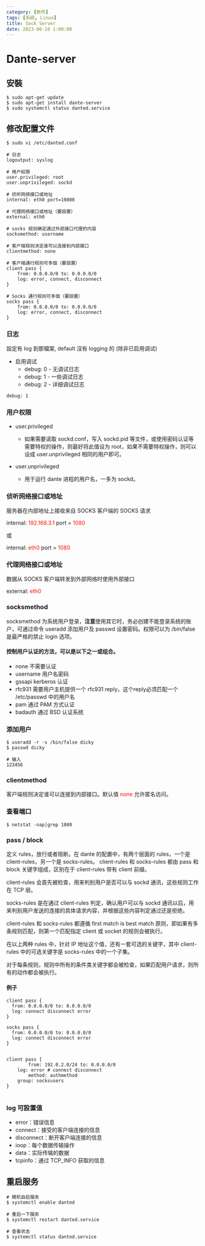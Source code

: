 ```yaml
---
category: [軟件]
tags: [系統, Linux]
title: Sock Server
date: 2023-06-16 1:00:00
---
```


<style>
  table {
    width: 100%
    }
  td {
    vertical-align: center;
    text-align: center;
  }
  table.inputT{
    margin: 10px;
    width: auto;
    margin-left: auto;
    margin-right: auto;
    border: none;
  }
  input{
    text-align: center;
    padding: 0px 10px;
  }
  iframe{
    width: 100%;
    display: block;
    border-style:none;
    overflow:hidden;
  }
</style>



# Dante-server





## 安裝

```
$ sudo apt-get update
$ sudo apt-get install dante-server
$ sudo systemctl status danted.service
```

## 修改配置文件

```
$ sudo vi /etc/danted.conf

# 日志
logoutput: syslog

# 用户权限
user.privileged: root
user.unprivileged: sockd
 
# 侦听网络接口或地址
internal: eth0 port=10808
 
# 代理网络接口或地址（要設置）
external: eth0
 
# socks 规则确定通过外部接口代理的内容
socksmethod: username
 
# 客户端规则决定谁可以连接到内部接口
clientmethod: none

# 客户端通行规则可多個（要設置）
client pass {
    from: 0.0.0.0/0 to: 0.0.0.0/0
    log: error, connect, disconnect
}

# Socks 通行规则可多個（要設置）
socks pass {
    from: 0.0.0.0/0 to: 0.0.0.0/0
    log: error, connect, disconnect
}

```


### 日志

設定有 log 到那檔案, default 沒有 logging 的 (除非已启用调试)

-  启用调试
   - debug: 0 - 无调试日志
   - debug: 1 - 一些调试日志
   - debug: 2 - 详细调试日志

```
debug: 1
```

### 用户权限

- user.privileged 
    - 如果需要读取 sockd.conf，写入 sockd.pid 等文件，或使用密码认证等需要特权的操作，则最好将此值设为 root，如果不需要特权操作，则可以设成 user.unprivileged 相同的用户即可。

- user.unprivileged
    - 用于运行 dante 进程的用户名，一多为 sockd。


### 侦听网络接口或地址

服务器在内部地址上接收来自 SOCKS 客户端的 SOCKS 请求

internal: <font color="#FF1000">192.168.3.1</font> port = <font color="#FF1000">1080</font>

或

internal: <font color="#FF1000">eth0</font> port = <font color="#FF1000">1080</font>

### 代理网络接口或地址

数据从 SOCKS 客户端转发到外部网络时使用外部接口

external: <font color="#FF1000">eth0</font>

### socksmethod

socksmethod 为系统用户登录，**注意**使用其它时，务必创建不能登录系统的账户，可通过命令 useradd 添加用户及 passwd 设置密码。权限可以为 /bin/false 是最严格的禁止 login 选项。

#### 控制用户认证的方法，可以是以下之一或组合。
- none 不需要认证
- username 用户名密码
- gssapi kerberos 认证
- rfc931 需要用户主机提供一个 rfc931 reply，这个reply必须匹配一个 /etc/passwd 中的用户名
- pam 通过 PAM 方式认证
- badauth 通过 BSD 认证系统

### 添加用户

```
$ useradd -r -s /bin/false dicky
$ passwd dicky

# 输入 
123456
```

### clientmethod

客户端规则决定谁可以连接到内部接口。默认值 <font color="#FF1000">none</font> 允许匿名访问。

### 查看端口

```
$ netstat -nap|grep 1080 
```

### pass / block

定义 rules，放行或者阻断。在 dante 的配置中，有两个层面的 rules，一个是 client-rules，另一个是 socks-rules。
client-rules 和 socks-rules 都由 pass 和 block 关键字组成，区别在于 client-rules 带有 client 前缀。

client-rules 会首先被检查，用来判别用户是否可以与 sockd 通讯，这些规则工作在 TCP 层。

socks-rules 是在通过 client-rules 判定，确认用户可以与 sockd 通讯以后，用来判别用户发送的连接的具体请求内容，并根据这些内容判定通过还是拒绝。

client-rules 和 socks-rules 都遵循 first match is best match 原则，即如果有多条规则匹配，则第一个匹配指定 client 或 socket 的规则会被执行。

在以上两种 rules 中，针对 IP 地址这个值，还有一套可选的关键字，其中 client-rules 中的可选关键字是 socks-rules 中的一个子集。

对于每条规则，规则中所有的条件类关键字都会被检查，如果匹配用户请求，则所有的动作都会被执行。

#### 例子

```
client pass {
  from: 0.0.0.0/0 to: 0.0.0.0/0
  log: connect disconnect error
}

socks pass {
  from: 0.0.0.0/0 to: 0.0.0.0/0
  log: connect disconnect error
}


client pass {
        from: 192.0.2.0/24 to: 0.0.0.0/0
	log: error # connect disconnect
        method: authmethod
	group: socksusers
}


```

### log 可設置值

 - error：错误信息
 - connect：接受的客户端连接的信息
 - disconnect：断开客户端连接的信息
 - ioop：每个数据传输操作
 - data：实际传输的数据
 - tcpinfo：通过 TCP_INFO 获取的信息



## 重启服务

```
# 開机自启服务
$ systemctl enable danted

# 重启一下服务
$ systemctl restart danted.service

# 查看状态
$ systemctl status danted.service
```